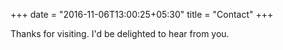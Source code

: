 +++
date = "2016-11-06T13:00:25+05:30"
title = "Contact"
+++

Thanks for visiting. I'd be delighted to hear from you.
